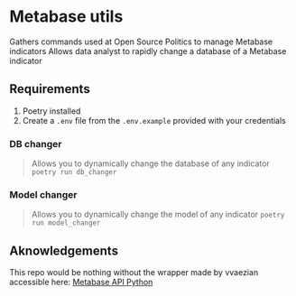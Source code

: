 # Metabase utils
Gathers commands used at Open Source Politics to manage Metabase indicators 
Allows data analyst to rapidly change a database of a Metabase indicator

## Requirements
1. Poetry installed 
2. Create a `.env` file from the `.env.example` provided with your credentials

### DB changer
> Allows you to dynamically change the database of any indicator
`poetry run db_changer`

### Model changer
> Allows you to dynamically change the model of any indicator
`poetry run model_changer`


## Aknowledgements
This repo would be nothing without the wrapper made by vvaezian accessible here:
[Metabase API Python](https://github.com/vvaezian/metabase_api_python/)